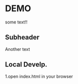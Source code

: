 # DEMO

some text!!

## Subheader

Another text

## Local Develp.

1.open index.html in your browser
